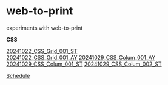 # web-to-print

experiments with web-to-print

**CSS**

[20241022_CSS_Grid_001_ST](CSS/20241022_CSS_Grid_001_ST.html)  
[20241022_CSS_Grid_001_AY](CSS/20241022_CSS_Grid_001_AY.html)
[20241029_CSS_Colum_001_AY](20241029_CSS_Colum_001_AY.html)
[20241029_CSS_Colum_001_ST](20241029_CSS_Colum_001_ST.html)
[20241029_CSS_Colum_002_ST](20241029_CSS_Colum_002_ST.html)

[Schedule](ToDo.md)
